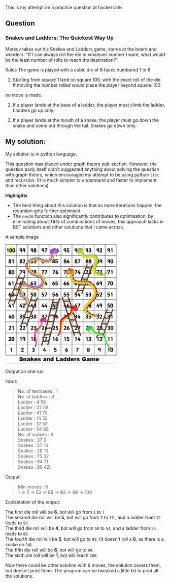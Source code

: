 This is my attempt on a practice question at hackerrank:

## Question

### Snakes and Ladders: The Quickest Way Up

Markov takes out his Snakes and Ladders game, stares at the board and wonders: "If I can always roll the die to whatever number I want, what would be the least number of rolls to reach the destination?"

Rules The game is played with a cubic die of 6 faces numbered 1 to 6
  
1. Starting from square 1 land on square 100, with the exact roll of the die. If moving the number rolled would place the player beyond square 100

no move is made.

2. If a player lands at the base of a ladder, the player must climb the ladder. Ladders go up only.

3. If a player lands at the mouth of a snake, the player must go down the snake and come out through the tail. Snakes go down only.

## My solution:

My solution is in python language.

This question was placed under graph theory sub-section. However, the question body itself didn't suggested anything about solving the question with graph theory, which encouraged my attempt to be using python `list` and recursion. (It is much simpler to understand and faster to implement than other solutions)

**Highlights**
* The best thing about this solution is that as more iterations happen, the recursion gets further optimised.
* The `next6` function also significantly contributes to optimisation, by eliminating about **75%** of combinations of moves, this approach lacks in BST solutions and other solutions that I came across.

A sample image

![](snake_ladders_demo.png)

Output on one run:

Input:

> No. of testcases : 1           
No. of ladders : 6\
Ladder : 4 56\
Ladder : 22 58\
Ladder : 41 79\
Ladder : 14 55\
Ladder : 12 50\
Ladder : 54 88\
No. of snakes : 6\
Snakes : 37 3\
Snakes : 47 16\
Snakes : 28 10\
Snakes : 75 32\
Snakes : 94 71\
Snakes : 96 42\

Output:

> Min-moves : 6\
1 -> 7 -> 50 -> 88 -> 93 -> 99 -> 100

Explaination of the output:

The first die roll will be **6**, bot will go from `1` to `7`\
The second die roll will be **5**, bot will go from `7` to `12` , and a ladder from `12` leads to `50`\
The third die roll will be **4**, bot will go from `50` to `54`, and a ladder from `54` leads to `88`\
The fourth die roll will be **5**, bot will go to `93`. (It doesn't roll a **6**, as there is a snake on `94`)\
The fifth die roll will be **6**, bot will go to `99`.\
The sixth die roll will be **1**, bot will reach `100`.

Now there could be other solution with 6 moves, the solution covers them, but doesn't print them. The program can be tweaked a little bit to print all the solutions.
